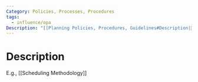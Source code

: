 ```yaml
---
Category: Policies, Processes, Procedures
tags:
  - influence/opa
Description: "[[Planning Policies, Procedures, Guidelines#Description|📝]]"
---
```

# Description
E.g., [[Scheduling Methodology]]
